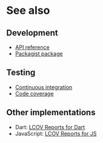 # See also

## Development
- [API reference](https://dev.belin.io/lcov.php/api)
- [Packagist package](https://packagist.org/packages/cedx/lcov)

## Testing
- [Continuous integration](https://travis-ci.com/cedx/lcov.php)
- [Code coverage](https://coveralls.io/github/cedx/lcov.php/)

## Other implementations
- Dart: [LCOV Reports for Dart](https://dev.belin.io/lcov.dart)
- JavaScript: [LCOV Reports for JS](https://dev.belin.io/lcov.js)
